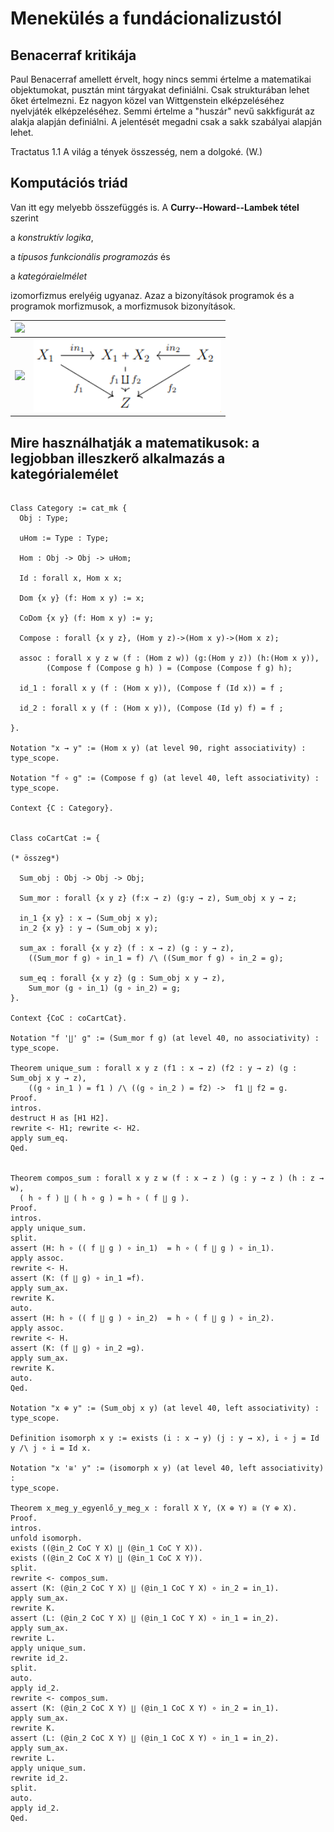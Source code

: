 # Menekülés a fundácionalizustól

## Benacerraf kritikája

Paul Benacerraf amellett érvelt, hogy nincs semmi értelme a matematikai objektumokat, pusztán mint tárgyakat definiálni. Csak strukturában lehet őket értelmezni. Ez nagyon közel van Wittgenstein elképzeléséhez nyelvjáték elképzeléséhez. Semmi értelme a "huszár" nevű sakkfigurát az alakja alapján definiálni. A jelentését megadni csak a sakk szabályai alapján lehet. 

Tractatus 1.1 A világ a tények összesség, nem a dolgoké. (W.)

## Komputációs triád

Van itt egy melyebb összefüggés is. A **Curry--Howard--Lambek tétel** szerint 

a _konstruktív logika_, 

a _típusos funkcionális programozás_ és 

a _kategóraielmélet_ 

izomorfizmus erelyéig ugyanaz. Azaz a bizonyítások programok és a programok morfizmusok, a morfizmusok bizonyítások.

| <img src="https://render.githubusercontent.com/render/math?math=%5Cdfrac%7Bp%3AA%7D%7B%0Ain_1%20p%3AA%5Cvee%20B%7D%5Cquad%20%5Cdfrac%7Bp%3AB%7D%7B%0Ain_2%20p%3AA%5Cvee%20B%7D"> |  |
| ---- | ---- |  
| <img src="https://render.githubusercontent.com/render/math?math=%5Cdfrac%7B%5Cbegin%7Bmatrix%7D%20%26%20%5Bp_1%3AA%5D%20%26%20%5Bp_2%3AB%5D%5C%5C%0A%26%20%5Cvdots%20%26%20%5Cvdots%5C%5C%0Ap_3%3AA%5Cvee%20B%20%26%20p_4%3AC%20%26%20p_5%3A%20C%5Cend%7Bmatrix%7D%7D%7Bdis(p_i)%3AC%7D"> |  <img src="https://github.com/mozow01/bizcoq2021/blob/main/coprod.png" width=300>  |

## Mire használhatják a matematikusok: a legjobban illeszkerő alkalmazás a kategórialemélet

````coq

Class Category := cat_mk {
  Obj : Type;

  uHom := Type : Type;

  Hom : Obj -> Obj -> uHom;

  Id : forall x, Hom x x;

  Dom {x y} (f: Hom x y) := x;

  CoDom {x y} (f: Hom x y) := y;

  Compose : forall {x y z}, (Hom y z)->(Hom x y)->(Hom x z);

  assoc : forall x y z w (f : (Hom z w)) (g:(Hom y z)) (h:(Hom x y)),
        (Compose f (Compose g h) ) = (Compose (Compose f g) h);

  id_1 : forall x y (f : (Hom x y)), (Compose f (Id x)) = f ;

  id_2 : forall x y (f : (Hom x y)), (Compose (Id y) f) = f ;

}.

Notation "x → y" := (Hom x y) (at level 90, right associativity) :
type_scope.

Notation "f ∘ g" := (Compose f g) (at level 40, left associativity) :
type_scope.

Context {C : Category}.


Class coCartCat := {

(* összeg*)

  Sum_obj : Obj -> Obj -> Obj;

  Sum_mor : forall {x y z} (f:x → z) (g:y → z), Sum_obj x y → z;

  in_1 {x y} : x → (Sum_obj x y);
  in_2 {x y} : y → (Sum_obj x y);

  sum_ax : forall {x y z} (f : x → z) (g : y → z), 
    ((Sum_mor f g) ∘ in_1 = f) /\ ((Sum_mor f g) ∘ in_2 = g);
    
  sum_eq : forall {x y z} (g : Sum_obj x y → z),
    Sum_mor (g ∘ in_1) (g ∘ in_2) = g;
}.

Context {CoC : coCartCat}.

Notation "f '∐' g" := (Sum_mor f g) (at level 40, no associativity) : type_scope.

Theorem unique_sum : forall x y z (f1 : x → z) (f2 : y → z) (g : Sum_obj x y → z),
    ((g ∘ in_1 ) = f1 ) /\ ((g ∘ in_2 ) = f2) ->  f1 ∐ f2 = g.
Proof.
intros.
destruct H as [H1 H2].
rewrite <- H1; rewrite <- H2.
apply sum_eq.
Qed.


Theorem compos_sum : forall x y z w (f : x → z ) (g : y → z ) (h : z → w),
  ( h ∘ f ) ∐ ( h ∘ g ) = h ∘ ( f ∐ g ).
Proof.
intros.
apply unique_sum.
split.
assert (H: h ∘ (( f ∐ g ) ∘ in_1)  = h ∘ ( f ∐ g ) ∘ in_1).
apply assoc.
rewrite <- H.
assert (K: (f ∐ g) ∘ in_1 =f).
apply sum_ax.
rewrite K.
auto.
assert (H: h ∘ (( f ∐ g ) ∘ in_2)  = h ∘ ( f ∐ g ) ∘ in_2).
apply assoc.
rewrite <- H.
assert (K: (f ∐ g) ∘ in_2 =g).
apply sum_ax.
rewrite K.
auto.
Qed.

Notation "x ⊕ y" := (Sum_obj x y) (at level 40, left associativity) :
type_scope. 

Definition isomorph x y := exists (i : x → y) (j : y → x), i ∘ j = Id y /\ j ∘ i = Id x.

Notation "x '≅' y" := (isomorph x y) (at level 40, left associativity) :
type_scope.

Theorem x_meg_y_egyenlő_y_meg_x : forall X Y, (X ⊕ Y) ≅ (Y ⊕ X).
Proof.
intros.
unfold isomorph. 
exists ((@in_2 CoC Y X) ∐ (@in_1 CoC Y X)).
exists ((@in_2 CoC X Y) ∐ (@in_1 CoC X Y)).
split.
rewrite <- compos_sum.
assert (K: (@in_2 CoC Y X) ∐ (@in_1 CoC Y X) ∘ in_2 = in_1).
apply sum_ax.
rewrite K.
assert (L: (@in_2 CoC Y X) ∐ (@in_1 CoC Y X) ∘ in_1 = in_2).
apply sum_ax.
rewrite L.
apply unique_sum.
rewrite id_2.
split.
auto.
apply id_2.
rewrite <- compos_sum.
assert (K: (@in_2 CoC X Y) ∐ (@in_1 CoC X Y) ∘ in_2 = in_1).
apply sum_ax.
rewrite K.
assert (L: (@in_2 CoC X Y) ∐ (@in_1 CoC X Y) ∘ in_1 = in_2).
apply sum_ax.
rewrite L.
apply unique_sum.
rewrite id_2.
split.
auto.
apply id_2.
Qed.
````




